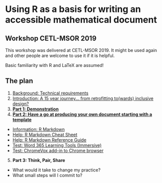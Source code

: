 
# Using R as a basis for writing an accessible mathematical document

## Workshop CETL-MSOR 2019

This workshop was delivered at CETL-MSOR 2019. It might be used again and other people are welcome to use it if it is helpful. 

Basic familiarity with R and LaTeX are assumed!

## The plan

1. [Background: Technical requirements](technical.html)
2. [Introduction: A 15 year journey... from retrofitting to(wards) inclusive design?](https://people.bath.ac.uk/cspehj/slides/AccessibleMathsRetroToInc/#/4)
3. **[Part 1: Demonstration](https://github.com/STEM-Enable/RMarkdownWorkshop/raw/master/examples/arclengthInR.zip)**
4. **[Part 2: Have a go at producing your own document starting with a template](https://github.com/STEM-Enable/RMarkdownWorkshop/raw/master/examples/template.Rmd)**
 * [Information: R Markdown](https://rmarkdown.rstudio.com/)
 * [Help: R Markdown Cheat Sheet](https://www.rstudio.com/wp-content/uploads/2016/03/rmarkdown-cheatsheet-2.0.pdf)
 * [Help: R Markdown Reference Guide](https://www.rstudio.com/wp-content/uploads/2015/03/rmarkdown-reference.pdf)
 * [Test: Word 365 Learning Tools (Immersive)](immersive.html)
 * [Test: ChromeVox add-in to Chrome browser](chromevox.html)
5. **Part 3: Think, Pair, Share**
 * What would it take to change my practice?
 * What small steps will I commit to? 
